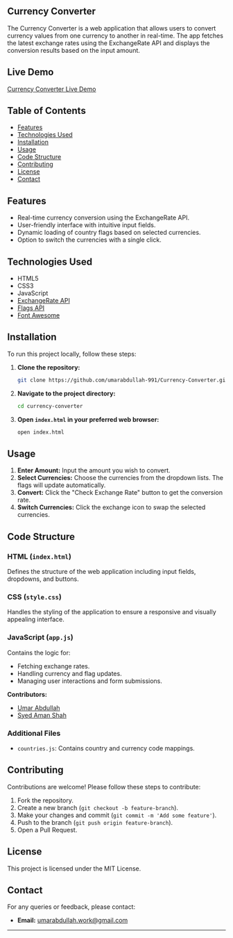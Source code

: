 
## Currency Converter
The Currency Converter is a web application that allows users to convert currency values from one currency to another in real-time. The app fetches the latest exchange rates using the ExchangeRate API and displays the conversion results based on the input amount.

## Live Demo
[Currency Converter Live Demo](https://currency-converteer.netlify.app/)

## Table of Contents
- [Features](#features)
- [Technologies Used](#technologies-used)
- [Installation](#installation)
- [Usage](#usage)
- [Code Structure](#code-structure)
- [Contributing](#contributing)
- [License](#license)
- [Contact](#contact)

## Features
- Real-time currency conversion using the ExchangeRate API.
- User-friendly interface with intuitive input fields.
- Dynamic loading of country flags based on selected currencies.
- Option to switch the currencies with a single click.

## Technologies Used
- HTML5
- CSS3
- JavaScript
- [ExchangeRate API](https://www.exchangerate-api.com/)
- [Flags API](https://flagsapi.com/)
- [Font Awesome](https://cdnjs.cloudflare.com/ajax/libs/font-awesome/6.2.0/css/all.min.css)

## Installation
To run this project locally, follow these steps:

1. **Clone the repository:**
   ```bash
   git clone https://github.com/umarabdullah-991/Currency-Converter.git
   ```

2. **Navigate to the project directory:**
   ```bash
   cd currency-converter
   ```

3. **Open `index.html` in your preferred web browser:**
   ```bash
   open index.html
   ```

## Usage
1. **Enter Amount:** Input the amount you wish to convert.
2. **Select Currencies:** Choose the currencies from the dropdown lists. The flags will update automatically.
3. **Convert:** Click the "Check Exchange Rate" button to get the conversion rate.
4. **Switch Currencies:** Click the exchange icon to swap the selected currencies.

## Code Structure
### HTML (`index.html`)
Defines the structure of the web application including input fields, dropdowns, and buttons.

### CSS (`style.css`)
Handles the styling of the application to ensure a responsive and visually appealing interface.

### JavaScript (`app.js`)
Contains the logic for:
- Fetching exchange rates.
- Handling currency and flag updates.
- Managing user interactions and form submissions.

**Contributors:**
- [Umar Abdullah](<https://github.com/umarabdullah-991>)
- [Syed Aman Shah](<https://github.com/amanxsyed>)

### Additional Files
- `countries.js`: Contains country and currency code mappings.

## Contributing
Contributions are welcome! Please follow these steps to contribute:

1. Fork the repository.
2. Create a new branch (`git checkout -b feature-branch`).
3. Make your changes and commit (`git commit -m 'Add some feature'`).
4. Push to the branch (`git push origin feature-branch`).
5. Open a Pull Request.

## License
This project is licensed under the MIT License.

## Contact
For any queries or feedback, please contact:
- **Email:** [umarabdullah.work@gmail.com](mailto:umarabdullah.work@gmail.com) 

---
